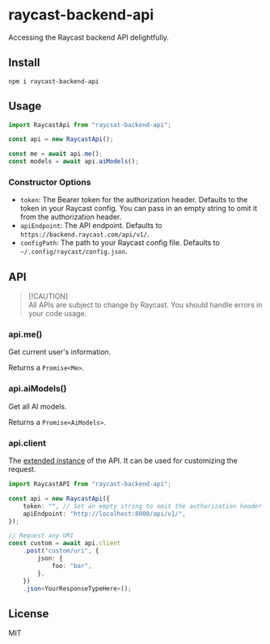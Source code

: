 # raycast-backend-api

Accessing the Raycast backend API delightfully.

## Install

```shell
npm i raycast-backend-api
```

## Usage

```ts
import RaycastApi from "raycsat-backend-api";

const api = new RaycastApi();

const me = await api.me();
const models = await api.aiModels();
```

### Constructor Options

- `token`: The Bearer token for the authorization header. Defaults to the token in your Raycast config. You can pass in an empty string to omit it from the authorization header.
- `apiEndpoint`: The API endpoint. Defaults to `https://backend.raycast.com/api/v1/`.
- `configPath`: The path to your Raycast config file. Defaults to `~/.config/raycast/config.json`.

## API

> [!CAUTION]\
> All APIs are subject to change by Raycast. You should handle errors in your code usage.

### api.me()

Get current user's information.

Returns a `Promise<Me>`.

### api.aiModels()

Get all AI models.

Returns a `Promise<AiModels>`.

### api.client

The [extended instance](https://github.com/sindresorhus/got/blob/main/documentation/10-instances.md#gotextendoptions-instances) of the API. It can be used for customizing the request.

```ts
import RaycastAPI from "raycast-backend-api";

const api = new RaycastApi({
	token: "", // Set an empty string to omit the authorization header
	apiEndpoint: "http://localhost:8000/api/v1/",
});

// Request any URI
const custom = await api.client
	.post("custom/uri", {
		json: {
			foo: "bar",
		},
	})
	.json<YourResponseTypeHere>();
```

## License

MIT
